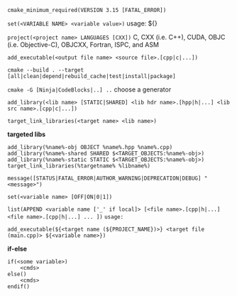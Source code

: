 `cmake_minimum_required(VERSION 3.15 [FATAL_ERROR])`

`set(<VARIABLE NAME> <variable value>)` usage: ${<VARIABLE NAME>}

`project(<project name> LANGUAGES [CXX])` C, CXX (i.e. C++), CUDA, OBJC (i.e. Objective-C), OBJCXX, Fortran, ISPC, and ASM

`add_executable(<output file name> <source file>.[cpp|c|...])`

`cmake --build . --target [all|clean|depend|rebuild_cache|test|install|package]`

`cmake -G [Ninja|CodeBlocks|..] ..`  choose a generator

`add_library(<lib name> [STATIC|SHARED] <lib hdr name>.[hpp|h|...] <lib src name>.[cpp|c|...])`

`target_link_libraries(<target name> <lib name>)`


**targeted libs**

	add_library(%name%-obj OBJECT %name%.hpp %name%.cpp)
	add_library(%name%-shared SHARED $<TARGET_OBJECTS:%name%-obj>)
	add_library(%name%-static STATIC $<TARGET_OBJECTS:%name%-obj>)
	target_link_libraries(%targetname% %libname%)

`message([STATUS|FATAL_ERROR|AUTHOR_WARNING|DEPRECATION|DEBUG] "<message>")`

`set(<variable name> [OFF|ON|0|1])`

`list(APPEND <variable name ['_' if local]> [<file name>.[cpp|h|...] <file name>.[cpp|h|...] ... ])`
`usage:`

	add_executable(${<target name (${PROJECT_NAME})>} <target file (main.cpp)> ${<variable name>})


**if-else**

	if(<some variable>)
		<cmds>
	else()
		<cmds>
	endif()